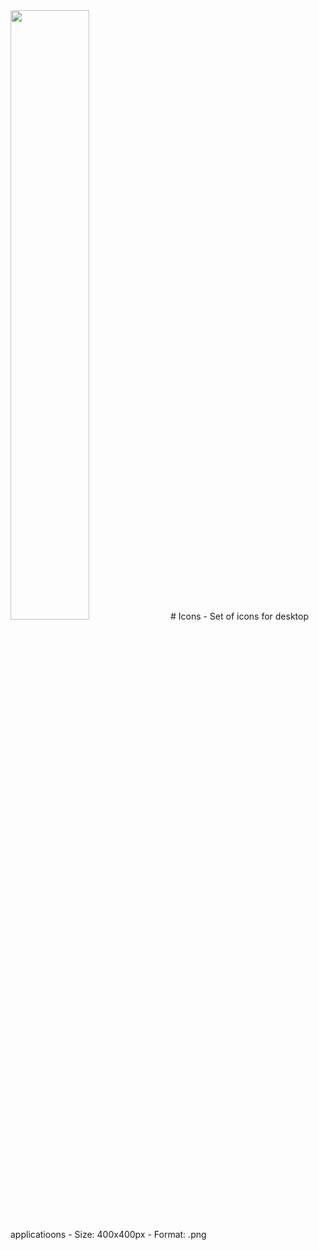 <img src="https://github.com/IldeMartAhu/icons/blob/main/LED_GREEN.png" width=50% height=50%>
# Icons
- Set of icons for desktop applicatioons
- Size: 400x400px 
- Format: .png
